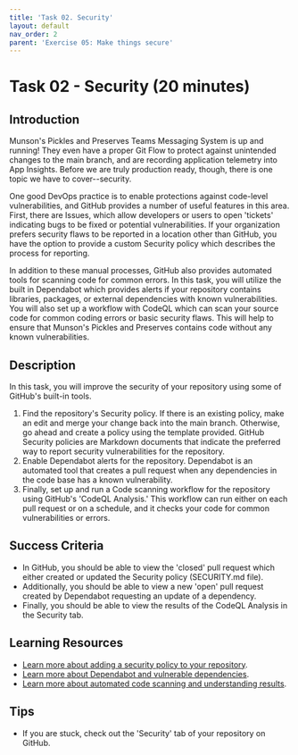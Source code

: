 ```yaml
---
title: 'Task 02. Security'
layout: default
nav_order: 2
parent: 'Exercise 05: Make things secure'
---
```


# Task 02 - Security (20 minutes)

## Introduction

Munson's Pickles and Preserves Teams Messaging System is up and running! They even have a proper Git Flow to protect against unintended changes to the main branch, and are recording application telemetry into App Insights. Before we are truly production ready, though, there is one topic we have to cover--security.

One good DevOps practice is to enable protections against code-level vulnerabilities, and GitHub provides a number of useful features in this area. First, there are Issues, which allow developers or users to open 'tickets' indicating bugs to be fixed or potential vulnerabilities. If your organization prefers security flaws to be reported in a location other than GitHub, you have the option to provide a custom Security policy which describes the process for reporting.

In addition to these manual processes, GitHub also provides automated tools for scanning code for common errors. In this task, you will utilize the built in Dependabot which provides alerts if your repository contains libraries, packages, or external dependencies with known vulnerabilities. You will also set up a workflow with CodeQL which can scan your source code for common coding errors or basic security flaws. This will help to ensure that Munson's Pickles and Preserves contains code without any known vulnerabilities.

## Description

In this task, you will improve the security of your repository using some of GitHub's built-in tools.

1. Find the repository's Security policy. If there is an existing policy, make an edit and merge your change back into the main branch. Otherwise, go ahead and create a policy using the template provided. GitHub Security policies are Markdown documents that indicate the preferred way to report security vulnerabilities for the repository.
2. Enable Dependabot alerts for the repository. Dependabot is an automated tool that creates a pull request when any dependencies in the code base has a known vulnerability.
3. Finally, set up and run a Code scanning workflow for the repository using GitHub's 'CodeQL Analysis.' This workflow can run either on each pull request or on a schedule, and it checks your code for common vulnerabilities or errors.

## Success Criteria

- In GitHub, you should be able to view the 'closed' pull request which either created or updated the Security policy (SECURITY.md file).
- Additionally, you should be able to view a new 'open' pull request created by Dependabot requesting an update of a dependency.
- Finally, you should be able to view the results of the CodeQL Analysis in the Security tab.

## Learning Resources

- [Learn more about adding a security policy to your repository](https://docs.github.com/en/github/managing-security-vulnerabilities/adding-a-security-policy-to-your-repository).
- [Learn more about Dependabot and vulnerable dependencies](https://docs.github.com/en/github/managing-security-vulnerabilities/managing-vulnerabilities-in-your-projects-dependencies).
- [Learn more about automated code scanning and understanding results](https://docs.github.com/en/github/finding-security-vulnerabilities-and-errors-in-your-code).

## Tips

- If you are stuck, check out the 'Security' tab of your repository on GitHub.
